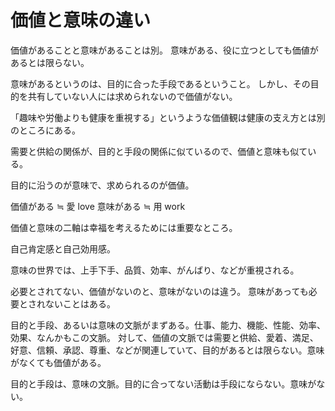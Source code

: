 # 価値と意味の違い

価値があることと意味があることは別。
意味がある、役に立つとしても価値があるとは限らない。

意味があるというのは、目的に合った手段であるということ。
しかし、その目的を共有していない人には求められないので価値がない。

「趣味や労働よりも健康を重視する」というような価値観は健康の支え方とは別のところにある。

需要と供給の関係が、目的と手段の関係に似ているので、価値と意味も似ている。

目的に沿うのが意味で、求められるのが価値。

価値がある ≒ 愛 love
意味がある ≒ 用 work

価値と意味の二軸は幸福を考えるためには重要なところ。

自己肯定感と自己効用感。

意味の世界では、上手下手、品質、効率、がんばり、などが重視される。

必要とされてない、価値がないのと、意味がないのは違う。
意味があっても必要とされないことはある。

目的と手段、あるいは意味の文脈がまずある。仕事、能力、機能、性能、効率、効果、なんかもこの文脈。
対して、価値の文脈では需要と供給、愛着、満足、好意、信頼、承認、尊重、などが関連していて、目的があるとは限らない。意味がなくても価値がある。

目的と手段は、意味の文脈。目的に合ってない活動は手段にならない。意味がない。
